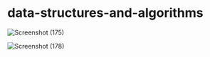 # data-structures-and-algorithms

![Screenshot (175)](https://user-images.githubusercontent.com/98957434/158265210-57b19fa4-3741-4071-9c93-dcced032cc4a.png)

![Screenshot (178)](https://user-images.githubusercontent.com/98957434/158451259-b01a06aa-0c4f-4581-98a7-ddd0fd75f2db.png)

